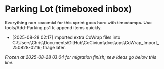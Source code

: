 # Parking Lot (timeboxed inbox)

Everything non-essential for this sprint goes here with timestamps.
Use tools/Add-Parking.ps1 to append items quickly.
- [2025-08-28 02:17] Imported extra CoWrap files into C:\Users\Chris\Documents\GitHub\CoCivium\docs\ops\CoWrap_Import_250828-0216; triage later.

_Frozen at 2025-08-28 03:04 for migration finish; new ideas go below this line._

